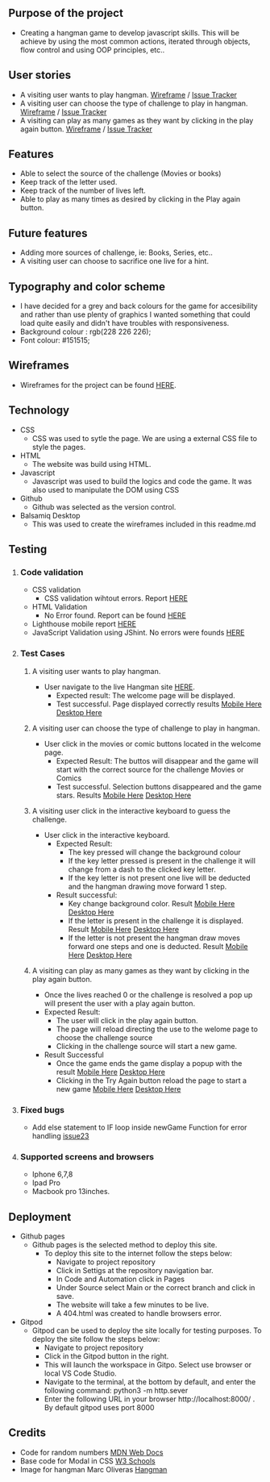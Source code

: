 ## Purpose of the project
* Creating a hangman game to develop javascript skills. This will be achieve by using the most common actions, iterated through objects, flow control and using OOP principles, etc..
## User stories
* A visiting user wants to play hangman. [Wireframe](docs/wireframes/Welcome.png) / [Issue Tracker](https://github.com/rfpotrero/hangman/issues?q=label%3A%22Game+Basis%22+)
* A visiting user can choose the type of challenge to play in hangman. [Wireframe](docs/wireframes/Game.png) / [Issue Tracker]()
* A visiting can play as many games as they want by clicking in the play again button. [Wireframe](docs/wireframes/Result.png) / [Issue Tracker](https://github.com/rfpotrero/hangman/issues?q=label%3A%22Game+Result%22+)
## Features
* Able to select the source of the challenge (Movies or books)
* Keep track of the letter used.
* Keep track of the number of lives left.
* Able to play as many times as desired by clicking in the Play again button. 
## Future features
* Adding more sources of challenge, ie: Books, Series, etc..
* A visiting user can choose to sacrifice one live for a hint. 
## Typography and color scheme
* I have decided for a grey and back colours for the game for accesibility and rather than use plenty of graphics I wanted something that could load quite easily and didn't have troubles with responsiveness.
* Background colour : rgb(228 226 226);
* Font colour: #151515;
## Wireframes
* Wireframes for the project can be found [HERE](docs/wireframes/).
## Technology
* CSS
  - CSS was used to sytle the page. We are using a external CSS file to style the pages.  
* HTML 
  - The website was build using HTML.
* Javascript
  - Javascript was used to build the logics and code the game. It was also used to manipulate the DOM using CSS
* Github
  - Github was selected as the version control. 
* Balsamiq Desktop
  - This was used to create the wireframes included in this readme.md
## Testing
   1. ### Code validation
      * CSS validation 
        * CSS validation wihtout errors. Report [HERE](https://jigsaw.w3.org/css-validator/validator?uri=https%3A%2F%2Frfpotrero.github.io%2Fhangman%2F&profile=css3svg&usermedium=all&warning=1&vextwarning=&lang=en)
      * HTML Validation 
        * No Error found. Report can be found [HERE](https://validator.w3.org/nu/?doc=https%3A%2F%2Frfpotrero.github.io%2Fhangman%2F)
      * Lighthouse mobile report [HERE](docs/lighthousemobilereport.png)
      * JavaScript Validation using JShint. No errors were founds [HERE](docs/jshint.png)
   
   2. ### Test Cases
      1. A visiting user wants to play hangman.
         * User navigate to the live Hangman site [HERE](https://rfpotrero.github.io/hangman/).
           - Expected result: The welcome page will be displayed.
           - Test successful. Page displayed correctly results [Mobile Here](docs/testCases/testcase1mobile.png) [Desktop Here](docs/testCases/testcase1desktop.png)


      2. A visiting user can choose the type of challenge to play in hangman.
         *  User click in the movies or comic buttons located in the welcome page. 
            - Expected Result: The buttos will disappear and the game will start with the correct source for the challenge Movies or Comics
            - Test successful. Selection buttons disappeared and the game stars. Results [Mobile Here](docs/testCases/tescase2mobile.png) [Desktop Here](docs/testCases/testcase2desktop.png)

      3. A visiting user click in the interactive keyboard to guess the challenge. 
         * User click in the interactive keyboard.
           - Expected Result: 
             * The key pressed will change the background colour
             * If the key letter pressed is present in the challenge it will change from a dash to the clicked key letter. 
             * If the key letter is not present one live will be deducted and the hangman drawing move forward 1 step.
           - Result successful:
             * Key change background color. Result [Mobile Here](docs/testCases/tescase3mobile1.png) [Desktop Here](docs/testCases/testcase3desktop1.png)
             * If the letter is present in the challenge it is displayed. Result [Mobile Here](docs/testCases/testcase3mobile2.png) [Desktop Here](docs/testCases/testcase3desktop2.png)
             * If the letter is not present the hangman draw moves forward one steps and one is deducted. Result [Mobile Here](docs/testCases/testcase3mobile2.png) [Desktop Here](docs/testCases/testcase3desktop3.png)
      4. A visiting can play as many games as they want by clicking in the play again button.
         *  Once the lives reached 0 or the challenge is resolved a pop up will present the user with a play again button. 
           - Expected Result: 
             * The user will click in the play again button. 
             * The page will reload directing the use to the welome page to choose the challenge source 
             * Clicking in the challenge source will start a new game. 
           - Result Successful
             * Once the game ends the game display a popup with the result [Mobile Here](docs/testCases/testcase4mobile.png) [Desktop Here](docs/testCases/testcase4desktop1.png)
             * Clicking in the Try Again button reload the page to start a new game [Mobile Here](docs/testCases/testcase1mobile.png) [Desktop Here](docs/testCases/testcase1desktop.png)
              
   3. ### Fixed bugs
      * Add else statement to IF loop inside newGame Function for error handling [issue23](https://github.com/rfpotrero/hangman/issues/23)
   4. ### Supported screens and browsers
      * Iphone 6,7,8 
      * Ipad Pro
      * Macbook pro 13inches. 
## Deployment
* Github pages
  * Github pages is the selected method to deploy this site.
    - To deploy this site to the internet follow the steps below:
      * Navigate to project repository
      * Click in Settigs at the repository navigation bar.
      * In Code and Automation click in Pages
      * Under Source select Main or the correct branch and click in save.
      * The website will take a few minutes to be live.
      * A 404.html was created to handle browsers error. 
* Gitpod
   * Gitpod can be used to deploy the site locally for testing purposes. To deploy the site follow the steps below:
     - Navigate to project repository
     - Click in the Gitpod button in the right.
     - This will launch the workspace in Gitpo. Select use browser or local VS Code Studio.
     - Navigate to the terminal, at the bottom by default, and enter the following command: python3 -m http.sever
     - Enter the following URL in your browser http://localhost:8000/ . By default gitpod uses port 8000

## Credits
* Code for random numbers [MDN Web Docs](https://developer.mozilla.org/en-US/docs/Web/JavaScript/Reference/Global_Objects/Math/random)
* Base code for Modal in CSS [W3 Schools](https://www.w3schools.com/howto/howto_css_delete_modal.asp)
* Image for hangman Marc Oliveras [Hangman](https://www.oligalma.com/en/downloads/images/hangman)
